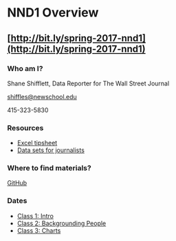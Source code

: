 # NND1 Overview

## [http://bit.ly/spring-2017-nnd1](http://bit.ly/spring-2017-nnd1)

### Who am I?

Shane Shifflett, Data Reporter for The Wall Street Journal

shiffles@newschool.edu

415-323-5830

### Resources

* [Excel tipsheet](https://drive.google.com/file/d/0B0F8GZ4RI4ZDUHpzYzUtR3dIUjA/view?usp=sharing)
* [Data sets for journalists](http://cjlab.stanford.edu/2015/09/30/lab-launch-and-data-sets/)

### Where to find materials?

[GitHub](https://github.com/CoulterJones/New-School/tree/master/news-narrative-design/spring-2017/level-one)

### Dates

* [Class 1: Intro](https://docs.google.com/document/d/1s7TQgWlTHOzB7eX9DYDsmRMMdSCzYAijmj-ftzugAjo/edit?usp=sharing)
* [Class 2: Backgrounding People](https://docs.google.com/presentation/d/1X8cpWuZhUIRBAIErcCVYSOTZ4DoXfoPkeFnP2qQT7Uc/edit?usp=sharing)
* [Class 3: Charts](https://github.com/CoulterJones/New-School/blob/master/news-narrative-design/spring-2017/level-one/charts.ipynb)



